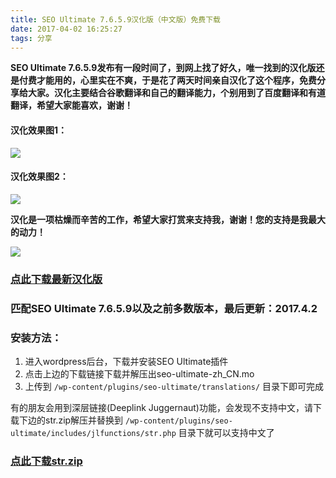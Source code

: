 ```yaml
---
title: SEO Ultimate 7.6.5.9汉化版（中文版）免费下载
date: 2017-04-02 16:25:27
tags: 分享
---
```


**SEO Ultimate 7.6.5.9发布有一段时间了，到网上找了好久，唯一找到的汉化版还是付费才能用的，心里实在不爽，于是花了两天时间亲自汉化了这个程序，免费分享给大家。汉化主要结合谷歌翻译和自己的翻译能力，个别用到了百度翻译和有道翻译，希望大家能喜欢，谢谢！**

#### 汉化效果图1：
<!--more-->
![](https://blog-10039692.file.myqcloud.com/1489136345234_8033_1489136340484.jpg)

#### 汉化效果图2：

![](https://blog-10039692.file.myqcloud.com/1489136351472_3072_1489136346786.jpg)

**汉化是一项枯燥而辛苦的工作，希望大家打赏来支持我，谢谢！您的支持是我最大的动力！**

![](https://ctftool-1252906577.costj.myqcloud.com/img/pay.jpg)

### [点此下载最新汉化版](http://d52.pw/se)

### 匹配SEO Ultimate 7.6.5.9以及之前多数版本，最后更新：2017.4.2

### 安装方法：

1.  进入wordpress后台，下载并安装SEO Ultimate插件
2.  点击上边的下载链接下载并解压出seo-ultimate-zh_CN.mo
3.  上传到
`/wp-content/plugins/seo-ultimate/translations/`
目录下即可完成

有的朋友会用到深层链接(Deeplink Juggernaut)功能，会发现不支持中文，请下载下边的str.zip解压并替换到
`/wp-content/plugins/seo-ultimate/includes/jlfunctions/str.php`
目录下就可以支持中文了

### [点此下载str.zip](http://d52.pw/st)